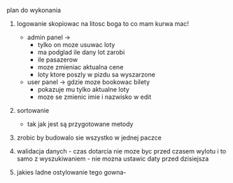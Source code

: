 plan do wykonania

1. logowanie skopiowac na litosc boga to co mam kurwa mac!
   - admin panel ->
      - tylko on moze usuwac loty
      - ma podglad ile dany lot zarobi
      - ile pasazerow
      - moze zmieniac aktualna cene
      - loty ktore poszly w pizdu sa wyszarzone
   - user panel -> gdzie moze bookowac bilety
      - pokazuje mu tylko aktualne loty
      - moze se zmienic imie i nazwisko w edit

2. sortowanie
   - tak jak jest są przygotowane metody

3. zrobic by budowalo sie wszystko w jednej paczce
4. walidacja danych - czas dotarcia nie moze byc przed czasem wylotu i to samo z wyszukiwaniem - nie mozna ustawic daty
   przed dzisiejsza
5. jakies ladne ostylowanie tego gowna-

